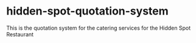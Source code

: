 # hidden-spot-quotation-system
This is the quotation system for the catering services for the Hidden Spot Restaurant
